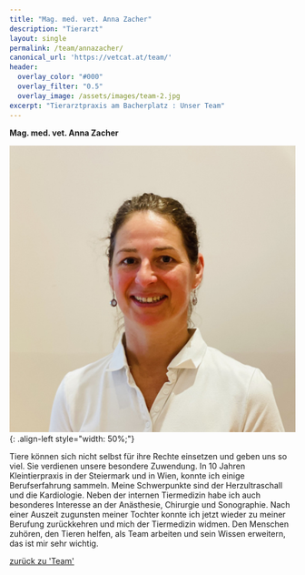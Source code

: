```yaml
---
title: "Mag. med. vet. Anna Zacher"
description: "Tierarzt"
layout: single
permalink: /team/annazacher/
canonical_url: 'https://vetcat.at/team/'
header:
  overlay_color: "#000"
  overlay_filter: "0.5"
  overlay_image: /assets/images/team-2.jpg
excerpt: "Tierarztpraxis am Bacherplatz : Unser Team"
---
```


**Mag. med. vet. Anna Zacher**

![Mag. med. vet. Anna Zacher](/assets/images/anna.jpg){: .align-left style="width: 50%;"}

 
Tiere können sich nicht selbst für ihre Rechte einsetzen und geben uns so viel. Sie verdienen unsere besondere Zuwendung.
In 10 Jahren Kleintierpraxis in der Steiermark und in Wien, konnte ich einige Berufserfahrung sammeln. Meine Schwerpunkte sind der Herzultraschall und die Kardiologie. Neben der internen Tiermedizin habe ich auch besonderes Interesse an der Anästhesie, Chirurgie und Sonographie.
Nach einer Auszeit zugunsten meiner Tochter konnte ich jetzt wieder zu meiner Berufung zurückkehren und mich der Tiermedizin widmen.
Den Menschen zuhören, den Tieren helfen, als Team arbeiten und sein Wissen erweitern, das ist mir sehr wichtig.

[zurück zu 'Team'](/team/)
